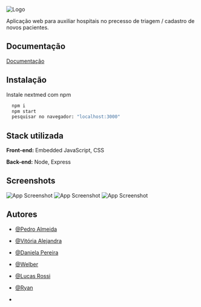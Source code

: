     
![Logo](https://i.ibb.co/dw5WbnMq/Logo2.png)




Aplicação web para auxiliar hospitais no precesso de triagem / cadastro de novos pacientes.



## Documentação

[Documentação](https://link-da-documentação)


## Instalação

Instale nextmed com npm

```bash
  npm i
  npm start
  pesquisar no navegador: "localhost:3000"
```
    
## Stack utilizada

**Front-end:** Embedded JavaScript, CSS

**Back-end:** Node, Express


## Screenshots

![App Screenshot](https://i.ibb.co/cSXfM7wR/6.png)
![App Screenshot](https://i.ibb.co/HTbJbZnv/7.png)
![App Screenshot](https://i.ibb.co/d4L4dVdN/8.png)


## Autores
- [@Pedro Almeida](https://www.github.com/pedr0almd)
- [@Vitória Alejandra](https://www.github.com/vitoria-bandeira)
- [@Daniela Pereira](https://www.github.com/pdanib)
- [@Welber](https://www.github.com/wjr154)
- [@Lucas Rossi](https://www.github.com/lrossigit)
- [@Ryan](https://www.github.com/R7aNR)




- 